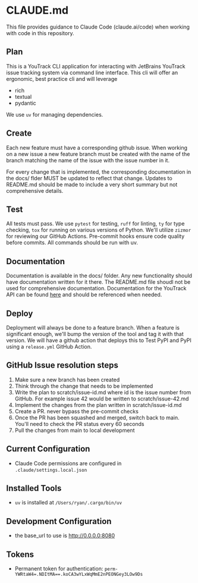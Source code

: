 # CLAUDE.md

This file provides guidance to Claude Code (claude.ai/code) when working with code in this repository.

## Plan

This is a YouTrack CLI application for interacting with JetBrains YouTrack issue tracking system via command line interface. This cli will offer an ergonomic, best practice cli and will leverage

- rich
- textual
- pydantic

We use `uv` for managing dependencies.

## Create

Each new feature must have a corresponding github issue. When working on a new issue a new feature branch must be created with the name of the branch matching the name of the issue with the issue number in it.

For every change that is implemented, the corresponding documentation in the docs/ flder MUST be updated to reflect that change. Updates to README.md should be made to include a very short summary but not comprehensive details.

## Test

All tests must pass. We use `pytest` for testing, `ruff` for linting, `ty` for type checking, `tox` for running on various versions of Python. We'll utilize `zizmor` for reviewing our GitHub Actions. Pre-commit hooks ensure code quality before commits. All commands should be run with uv.

## Documentation

Documentation is available in the docs/ folder. Any new functionality should have documentation written for it there. The README.md file shoudl not be used for comprehensive documentation. Documentation for the YouTrack API can be found [here](https://www.jetbrains.com/help/youtrack/devportal/youtrack-rest-api.html) and should be referenced when needed.

## Deploy

Deployment will always be done to a feature branch. When a feature is significant enough, we'll bump the version of the tool and tag it with that version. We will have a github action that deploys this to Test PyPI and PyPI using a `release.yml` GitHub Action.

## GitHub Issue resolution steps

1. Make sure a new branch has been created
2. Think through the change that needs to be implemented
3. Write the plan to scratch/issue-id.md where id is the issue number from GitHub. For example issue 42 would be written to scratch/issue-42.md
4. Implement the changes from the plan written in scratch/issue-id.md
5. Create a PR. never bypass the pre-commit checks
6. Once the PR has been squashed and merged, switch back to main. You'll need to check the PR status every 60 seconds
7. Pull the changes from main to local development

## Current Configuration

- Claude Code permissions are configured in `.claude/settings.local.json`

## Installed Tools

- `uv` is installed at `/Users/ryan/.cargo/bin/uv`

## Development Configuration

- the base_url to use is http://0.0.0.0:8080

## Tokens

- Permanent token for authentication: `perm-YWRtaW4=.NDItMA==.koCA3wYLxWqMmE2nPEONGey3LOw9Ds`

